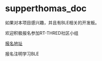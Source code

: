 # supperthomas_doc


如果对本项目感兴趣，并且有BLE相关的开发板。

欢迎积极报名参加RT-THRED社区小组

[报名地址](https://www.rt-thread.org/page/communityPlanning.html)

报名注明学习BLE 
